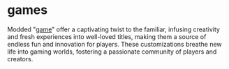 # games
Modded "[game](Pureapk.org)" offer a captivating twist to the familiar, infusing creativity and fresh experiences into well-loved titles, making them a source of endless fun and innovation for players. These customizations breathe new life into gaming worlds, fostering a passionate community of players and creators.
